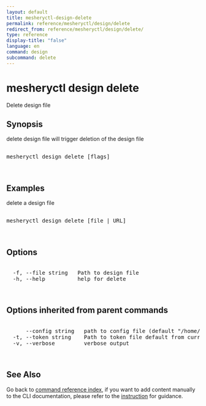 ```yaml
---
layout: default
title: mesheryctl-design-delete
permalink: reference/mesheryctl/design/delete
redirect_from: reference/mesheryctl/design/delete/
type: reference
display-title: "false"
language: en
command: design
subcommand: delete
---
```


# mesheryctl design delete

Delete design file

## Synopsis

delete design file will trigger deletion of the design file
<pre class='codeblock-pre'>
<div class='codeblock'>
mesheryctl design delete [flags]

</div>
</pre> 

## Examples

delete a design file
<pre class='codeblock-pre'>
<div class='codeblock'>
mesheryctl design delete [file | URL]

</div>
</pre> 

## Options

<pre class='codeblock-pre'>
<div class='codeblock'>
  -f, --file string   Path to design file
  -h, --help          help for delete

</div>
</pre>

## Options inherited from parent commands

<pre class='codeblock-pre'>
<div class='codeblock'>
      --config string   path to config file (default "/home/n2/.meshery/config.yaml")
  -t, --token string    Path to token file default from current context
  -v, --verbose         verbose output

</div>
</pre>

## See Also

Go back to [command reference index](/reference/mesheryctl/), if you want to add content manually to the CLI documentation, please refer to the [instruction](/project/contributing/contributing-cli#preserving-manually-added-documentation) for guidance.
